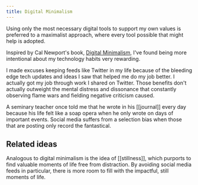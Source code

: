 ```yaml
---
title: Digital Minimalism
---
```


Using only the most necessary digital tools to support my own values is preferred to a maximalist approach, where every tool possible that might help is adopted.

Inspired by Cal Newport's book, [Digital Minimalism](https://www.calnewport.com/books/digital-minimalism/), I've found being more intentional about my technology habits very rewarding.

I made excuses keeping feeds like Twitter in my life because of the bleeding edge tech updates and ideas I saw that helped me do my job better. I actually got my job through work I shared on Twitter. Those benefits don't actually outweight the mental distress and dissonance that constantly observing flame wars and fielding negative criticism caused.

A seminary teacher once told me that he wrote in his [[journal]] every day because his life felt like a soap opera when he only wrote on days of important events. Social media suffers from a selection bias when those that are posting only record the fantastical.

## Related ideas

Analogous to digital minimalism is the idea of [[stillness]], which purports to find valuable moments of life free from distraction. By avoiding social media feeds in particular, there is more room to fill with the impactful, still moments of life.

